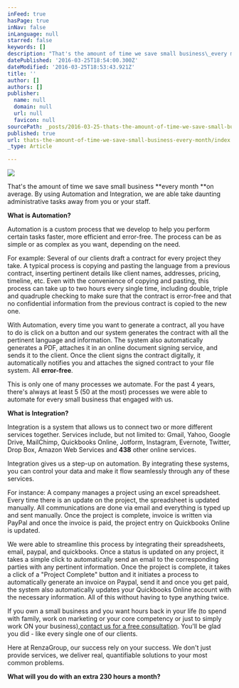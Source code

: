```yaml
---
inFeed: true
hasPage: true
inNav: false
inLanguage: null
starred: false
keywords: []
description: "That's the amount of time we save small business\_every month\_on average. \_By using Automation and Integration, we are able take daunting administrative tasks away from you or your staff."
datePublished: '2016-03-25T18:54:00.300Z'
dateModified: '2016-03-25T18:53:43.921Z'
title: ''
author: []
authors: []
publisher:
  name: null
  domain: null
  url: null
  favicon: null
sourcePath: _posts/2016-03-25-thats-the-amount-of-time-we-save-small-business-every-month.md
published: true
url: thats-the-amount-of-time-we-save-small-business-every-month/index.html
_type: Article

---
```

![](https://the-grid-user-content.s3-us-west-2.amazonaws.com/4522fc10-4aaf-47ac-b8d8-3da324a56c26.png)

That's the amount of time we save small business **every month **on average.  By using Automation and Integration, we are able take daunting administrative tasks away from you or your staff.

**What is Automation?**

Automation is a custom process that we develop to help you perform certain tasks faster, more efficient and error-free.  The process can be as simple or as complex as you want, depending on the need.  

For example:  Several of our clients draft a contract for every project they take.  A typical process is copying and pasting the language from a previous contract, inserting pertinent details like client names, addresses, pricing, timeline, etc.  Even with the convenience of copying and pasting, this process can take up to two hours every single time, including double, triple and quadruple checking to make sure that the contract is error-free and that no confidential information from the previous contract is copied to the new one.

With Automation, every time you want to generate a contract, all you have to do is click on a button and our system generates the contract with all the pertinent language and information.  The system also automatically generates a PDF, attaches it in an online document signing service, and sends it to the client.  Once the client signs the contract digitally, it automatically notifies you and attaches the signed contract to your file system.  All **error-free**.

This is only one of many processes we automate.  For the past 4 years, there's always at least 5 (50 at the most) processes we were able to automate for every small business that engaged with us.

**What is Integration?**

Integration is a system that allows us to connect two or more different services together.  Services include, but not limited to:  Gmail, Yahoo, Google Drive, MailChimp, Quickbooks Online, Jotform, Instagram, Evernote, Twitter, Drop Box, Amazon Web Services and **438** other online services.

Integration gives us a step-up on automation.  By integrating these systems, you can control your data and make it flow seamlessly through any of these services.  

For instance: A company manages a project using an excel spreadsheet.  Every time there is an update on the project, the spreadsheet is updated manually.  All communications are done via email and everything is typed up and sent manually.  Once the project is complete, invoice is written via PayPal and once the invoice is paid, the project entry on Quickbooks Online is updated.

We were able to streamline this process by integrating their spreadsheets, email, paypal, and quickbooks.  Once a status is updated on any project, it takes a simple click to automatically send an email to the corresponding parties with any pertinent information.  Once the project is complete, it takes a click of a "Project Complete" button and it initiates a process to automatically generate an invoice on Paypal, send it and once you get paid, the system also automatically updates your Quickbooks Online account with the necessary information.  All of this without having to type anything twice.

If you own a small business and you want hours back in your life (to spend with family, work on marketing or your core competency or just to simply work ON your business),[contact us for a free consultation][0].  You'll be glad you did - like every single one of our clients.  

Here at RenzaGroup, our success rely on your success.  We don't just provide services, we deliver real, quantifiable solutions to your most common problems.

**What will you do with an extra 230 hours a month?**

[0]: http://www.renzagroup.com/contact-us